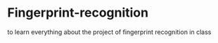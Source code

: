# Fingerprint-recognition
to learn everything about the project of fingerprint recognition in class
